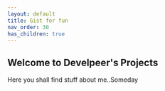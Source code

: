 ```yaml
---
layout: default
title: Gist for fun 
nav_order: 30 
has_children: true
---
```

## Welcome to Develpeer's Projects
Here you shall find stuff about me..Someday
